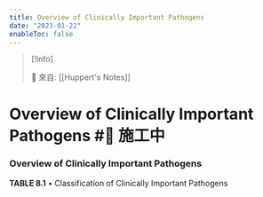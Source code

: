 ```yaml
---
title: Overview of Clinically Important Pathogens
date: "2023-01-22"
enableToc: false
---
```


> [!info]
>
> 🌱 來自: [[Huppert's Notes]]

# Overview of Clinically Important Pathogens #🚧 施工中

### Overview of Clinically Important Pathogens


**TABLE 8.1** • Classification of Clinically Important Pathogens

